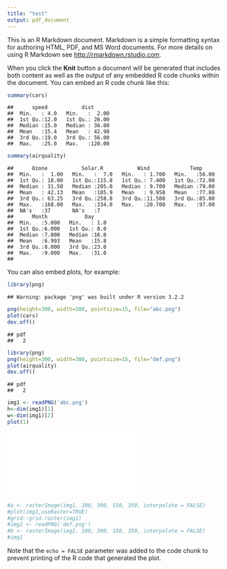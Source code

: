 ```yaml
---
title: "test"
output: pdf_document
---
```


This is an R Markdown document. Markdown is a simple formatting syntax for authoring HTML, PDF, and MS Word documents. For more details on using R Markdown see <http://rmarkdown.rstudio.com>.

When you click the **Knit** button a document will be generated that includes both content as well as the output of any embedded R code chunks within the document. You can embed an R code chunk like this:


```r
summary(cars)
```

```
##      speed           dist       
##  Min.   : 4.0   Min.   :  2.00  
##  1st Qu.:12.0   1st Qu.: 26.00  
##  Median :15.0   Median : 36.00  
##  Mean   :15.4   Mean   : 42.98  
##  3rd Qu.:19.0   3rd Qu.: 56.00  
##  Max.   :25.0   Max.   :120.00
```

```r
summary(airquality)
```

```
##      Ozone           Solar.R           Wind             Temp      
##  Min.   :  1.00   Min.   :  7.0   Min.   : 1.700   Min.   :56.00  
##  1st Qu.: 18.00   1st Qu.:115.8   1st Qu.: 7.400   1st Qu.:72.00  
##  Median : 31.50   Median :205.0   Median : 9.700   Median :79.00  
##  Mean   : 42.13   Mean   :185.9   Mean   : 9.958   Mean   :77.88  
##  3rd Qu.: 63.25   3rd Qu.:258.8   3rd Qu.:11.500   3rd Qu.:85.00  
##  Max.   :168.00   Max.   :334.0   Max.   :20.700   Max.   :97.00  
##  NA's   :37       NA's   :7                                       
##      Month            Day      
##  Min.   :5.000   Min.   : 1.0  
##  1st Qu.:6.000   1st Qu.: 8.0  
##  Median :7.000   Median :16.0  
##  Mean   :6.993   Mean   :15.8  
##  3rd Qu.:8.000   3rd Qu.:23.0  
##  Max.   :9.000   Max.   :31.0  
## 
```

You can also embed plots, for example:


```r
library(png)
```

```
## Warning: package 'png' was built under R version 3.2.2
```

```r
png(height=300, width=300, pointsize=15, file="abc.png")
plot(cars)
dev.off()
```

```
## pdf 
##   2
```

```r
library(png)
png(height=300, width=300, pointsize=15, file="def.png")
plot(airquality)
dev.off()
```

```
## pdf 
##   2
```

```r
img1 <- readPNG('abc.png')
h<-dim(img1)[1]
w<-dim(img1)[2]
plot(1)
```

![](test_files/figure-latex/unnamed-chunk-2-1.pdf) 

```r
#a <- rasterImage(img1, 100, 300, 150, 350, interpolate = FALSE)
#plot(img1,useRaster=TRUE)
#grid::grid.raster(img1)
#img2 <- readPNG('def.png')
#b <- rasterImage(img2, 100, 300, 150, 350, interpolate = FALSE)
#img1
```




Note that the `echo = FALSE` parameter was added to the code chunk to prevent printing of the R code that generated the plot.
